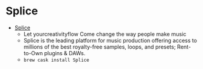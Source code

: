 # Splice
- [Splice](https://splice.com/)
  -  Let yourcreativityflow Come change the way people make music
  - Splice is the leading platform for music production offering access to millions of the best royalty-free samples, loops, and presets; Rent-to-Own plugins & DAWs.
  - `brew cask install Splice`

